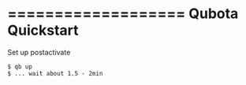 ===================
 Qubota Quickstart
===================

Set up postactivate

```
$ qb up
$ ... wait about 1.5 - 2min
```

